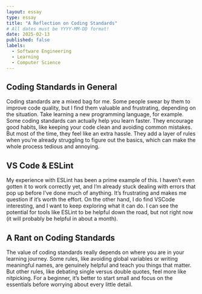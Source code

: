 ```yaml
---
layout: essay
type: essay
title: "A Reflection on Coding Standards"
# All dates must be YYYY-MM-DD format!
date: 2025-02-13
published: false
labels:
  - Software Engineering
  - Learning
  - Computer Science
---
```


## Coding Standards in General
Coding standards are a mixed bag for me. Some people swear by them to improve code quality, but I find them valuable and frustrating, depending on the situation. Take learning a new programming language, for example. Some coding standards can actually help you learn faster. They encourage good habits, like keeping your code clean and avoiding common mistakes. But most of the time, they feel like an extra hassle. They add a layer of rules when you’re already struggling to figure out the basics, which can make the whole process tedious and annoying.

## VS Code & ESLint
My experience with ESLint has been a prime example of this. I haven’t even gotten it to work correctly yet, and I’m already stuck dealing with errors that pop up before I’ve done much of anything. It’s frustrating and makes me question if it’s worth the effort. On the other hand, I do find VSCode interesting, and I want to keep exploring what it can do. I can see the potential for tools like ESLint to be helpful down the road, but not right now (it will probably be helpful in about a month).

## A Rant on Coding Standards
The value of coding standards really depends on where you are in your learning journey. Some rules, like avoiding global variables or writing meaningful names, are genuinely helpful and teach you things that matter. But other rules, like debating single versus double quotes, feel more like nitpicking. For a beginner, it’s better to start small and focus on the essentials before worrying about every little detail.
